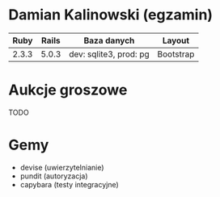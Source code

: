 # Damian Kalinowski (egzamin)

| Ruby | Rails | Baza danych | Layout |
| ---- | ----- | ----------- | ------ |
| 2.3.3 | 5.0.3 | dev: sqlite3, prod: pg | Bootstrap |

# Aukcje groszowe
TODO

# Gemy
- devise (uwierzytelnianie)
- pundit (autoryzacja)
- capybara (testy integracyjne)